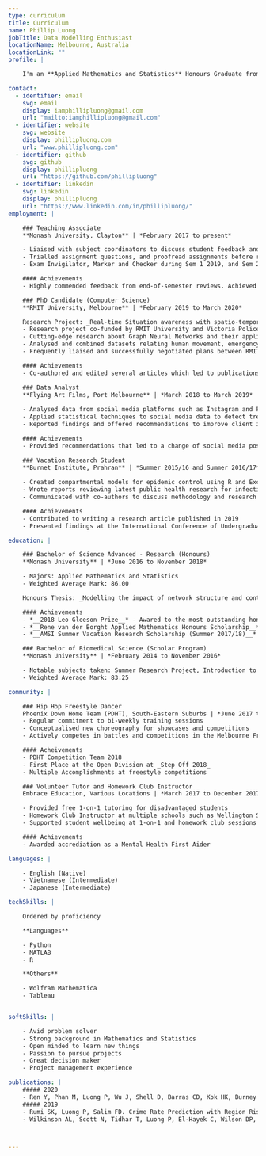 ```yaml
---
type: curriculum
title: Curriculum
name: Phillip Luong
jobTitle: Data Modelling Enthusiast
locationName: Melbourne, Australia
locationLink: ""
profile: |

    I'm an **Applied Mathematics and Statistics** Honours Graduate from Monash University who is interested in **Data Modelling and Analytics**. I am particularly interested in Machine Learning and Neural Networks. I am always looking for ways to expand my knowledge. 

contact:
  - identifier: email
    svg: email
    display: iamphillipluong@gmail.com
    url: "mailto:iamphillipluong@gmail.com"
  - identifier: website
    svg: website
    display: phillipluong.com
    url: "www.phillipluong.com"
  - identifier: github
    svg: github
    display: phillipluong
    url: "https://github.com/phillipluong"
  - identifier: linkedin
    svg: linkedin
    display: phillipluong
    url: "https://www.linkedin.com/in/phillipluong/"
employment: |

    ### Teaching Associate
    **Monash University, Clayton** | *February 2017 to present*

    - Liaised with subject coordinators to discuss student feedback and curriculum
    - Trialled assignment questions, and proofread assignments before release
    - Exam Invigilator, Marker and Checker during Sem 1 2019, and Sem 2 2020

    #### Achievements
    - Highly commended feedback from end-of-semester reviews. Achieved 27/29 'Outstanding' (highest score) reviews throughout 2020

    ### PhD Candidate (Computer Science)
    **RMIT University, Melbourne** | *February 2019 to March 2020*

    Research Project: _Real-time Situation awareness with spatio-temporal analytics and Deep Learning for Emergency Services_
    - Research project co-funded by RMIT University and Victoria Police
    - Cutting-edge research about Graph Neural Networks and their applications
    - Analysed and combined datasets relating human movement, emergency events and demographic information in cities such as Melbourne and New York
    - Frequently liaised and successfully negotiated plans between RMIT University and Victoria Police to satisfy opposing objectives

    #### Achievements
    - Co-authored and edited several articles which led to publications in journals and conference proceedings  

    ### Data Analyst
    **Flying Art Films, Port Melbourne** | *March 2018 to March 2019*
    
    - Analysed data from social media platforms such as Instagram and Facebook
    - Applied statistical techniques to social media data to detect trends in follower behaviours
    - Reported findings and offered recommendations to improve client intake

    #### Achievements
    - Provided recommendations that led to a change of social media posting habits, resulting in an increased rate of new followers

    ### Vacation Research Student
    **Burnet Institute, Prahran** | *Summer 2015/16 and Summer 2016/17*
    
    - Created compartmental models for epidemic control using R and Excel
    - Wrote reports reviewing latest public health research for infectious diseases
    - Communicated with co-authors to discuss methodology and research output

    #### Achievements
    - Contributed to writing a research article published in 2019
    - Presented findings at the International Conference of Undergraduate Research 2016

education: |

    ### Bachelor of Science Advanced - Research (Honours)
    **Monash University** | *June 2016 to November 2018*

    - Majors: Applied Mathematics and Statistics
    - Weighted Average Mark: 86.00

    Honours Thesis: _Modelling the impact of network structure and control strategies on Hepatitis C Epidemics_

    #### Achievements
    - *__2018 Leo Gleeson Prize__* - Awared to the most outstanding honours student in Applied Mathematics
    - *__Rene van der Borght Applied Mathematics Honours Scholarship__* - Awarded to the highest-achieving student commencing the Applied Mathematics Honours program
    - *__AMSI Summer Vacation Research Scholarship (Summer 2017/18)__* - Research Topic: Numerical Optimisation Applied to Monte Carlo Algorithms for Finance

    ### Bachelor of Biomedical Science (Scholar Program)
    **Monash University** | *February 2014 to November 2016*

    - Notable subjects taken: Summer Research Project, Introduction to Bioinformatics, Partial Differential Equations, Applied Mathematical Modelling
    - Weighted Average Mark: 83.25

community: |

    ### Hip Hop Freestyle Dancer
    Phoenix Down Home Team (PDHT), South-Eastern Suburbs | *June 2017 to Present*
    - Regular commitment to bi-weekly training sessions
    - Conceptualised new choreography for showcases and competitions
    - Actively competes in battles and competitions in the Melbourne Freestyle Dance Scene

    #### Acheivements
    - PDHT Competition Team 2018
    - First Place at the Open Division at _Step Off 2018_
    - Multiple Accomplishments at freestyle competitions

    ### Volunteer Tutor and Homework Club Instructor
    Embrace Education, Various Locations | *March 2017 to December 2017 ; June 2020 to Present*

    - Provided free 1-on-1 tutoring for disadvantaged students
    - Homework Club Instructor at multiple schools such as Wellington Secondary COllege and Noble Park Secondary College
    - Supported student wellbeing at 1-on-1 and homework club sessions through consultations

    #### Achievements
    - Awarded accrediation as a Mental Health First Aider

languages: |

    - English (Native)
    - Vietnamese (Intermediate)
    - Japanese (Intermediate)

techSkills: |

    Ordered by proficiency

    **Languages**

    - Python
    - MATLAB
    - R

    **Others**

    - Wolfram Mathematica
    - Tableau


softSkills: |

    - Avid problem solver 
    - Strong background in Mathematics and Statistics 
    - Open minded to learn new things 
    - Passion to pursue projects 
    - Great decision maker 
    - Project management experience 

publications: |
    ##### 2020
    - Ren Y, Phan M, Luong P, Wu J, Shell D, Barras CD, Kok HK, Burney M, Tahayori B, Seah HM, Maingard J. Geographic service delivery for endovascular clot retrieval: Using Discrete Event Simulation to Optimize Resources. World Neurosurgery. 2020 May 24.
    ##### 2019
    - Rumi SK, Luong P, Salim FD. Crime Rate Prediction with Region Risk and Movement Patterns. arXiv preprint arXiv:1908.02570. 2019 Jul 25.
    - Wilkinson AL, Scott N, Tidhar T, Luong P, El-Hayek C, Wilson DP, Fairley CK, Zhang L, Leslie D, Roth N, Tee BK. Estimating the syphilis epidemic among gay, bisexual and other men who have sex with men in Australia following changes in HIV care and prevention. Sexual health. 2019 Jan 1;16(3):254-62.



---
```

